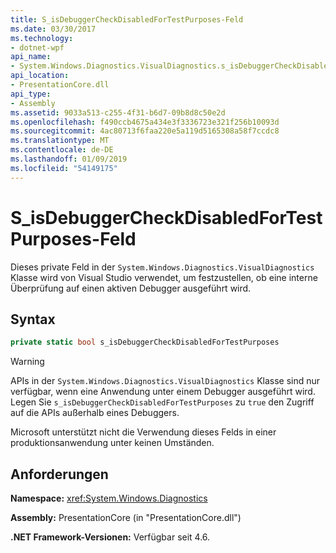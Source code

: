 ```yaml
---
title: S_isDebuggerCheckDisabledForTestPurposes-Feld
ms.date: 03/30/2017
ms.technology:
- dotnet-wpf
api_name:
- System.Windows.Diagnostics.VisualDiagnostics.s_isDebuggerCheckDisabledForTestPurposes
api_location:
- PresentationCore.dll
api_type:
- Assembly
ms.assetid: 9033a513-c255-4f31-b6d7-09b8d8c50e2d
ms.openlocfilehash: f490ccb4675a434e3f3336723e321f256b10093d
ms.sourcegitcommit: 4ac80713f6faa220e5a119d5165308a58f7ccdc8
ms.translationtype: MT
ms.contentlocale: de-DE
ms.lasthandoff: 01/09/2019
ms.locfileid: "54149175"
---
```

# <a name="sisdebuggercheckdisabledfortestpurposes-field"></a>S_isDebuggerCheckDisabledForTestPurposes-Feld

Dieses private Feld in der `System.Windows.Diagnostics.VisualDiagnostics` Klasse wird von Visual Studio verwendet, um festzustellen, ob eine interne Überprüfung auf einen aktiven Debugger ausgeführt wird.

## <a name="syntax"></a>Syntax
  
```csharp  
private static bool s_isDebuggerCheckDisabledForTestPurposes
```
  
> [!WARNING]
>  APIs in der `System.Windows.Diagnostics.VisualDiagnostics` Klasse sind nur verfügbar, wenn eine Anwendung unter einem Debugger ausgeführt wird. Legen Sie `s_isDebuggerCheckDisabledForTestPurposes` zu `true` den Zugriff auf die APIs außerhalb eines Debuggers.  
>   
>  Microsoft unterstützt nicht die Verwendung dieses Felds in einer produktionsanwendung unter keinen Umständen.  

## <a name="requirements"></a>Anforderungen

**Namespace:** <xref:System.Windows.Diagnostics>

**Assembly:** PresentationCore (in "PresentationCore.dll")

**.NET Framework-Versionen:** Verfügbar seit 4.6.